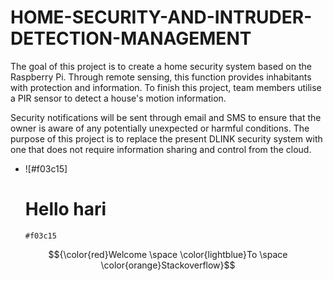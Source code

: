 # HOME-SECURITY-AND-INTRUDER-DETECTION-MANAGEMENT
The goal of this project is to create a home security system based on the Raspberry Pi. Through remote sensing, this function provides inhabitants with protection and information. To finish this project, team members utilise a PIR sensor to detect a house's motion information. 

Security notifications will be sent through email and SMS to ensure that the owner is aware of any potentially unexpected or harmful conditions. The purpose of this project is to replace the present DLINK security system with one that does not require information sharing and control from the cloud.


- ![#f03c15]<h1>Hello hari</h1> `#f03c15`

$${\color{red}Welcome \space \color{lightblue}To \space \color{orange}Stackoverflow}$$



